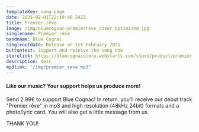 ```yaml
---
templateKey: song-page
date: 2021-02-01T22:10:46.242Z
title: Premier rêve
image: /img/bluecognac–premierreve_cover_optimized.jpg
singlename: Premier rêve
bandname: Blue Cognac
singleoutdate: Release on 1st February 2021
buttontext: Support and receive the song now
storelink: https://bluecognacstore.webstarts.com/store/product/premier-reve
description: desc
mp3link: "/img/premier_reve.mp3"
---
```

#### Like our music? Your support helps us produce more!

Send 2.99€ to support Blue Cognac! In return, you'll receive our debut track "Premier rêve" in mp3 and high resolution (48kHz 24bit) formats and a photo/lyric card. You will also get a little message from us. 

THANK YOU!